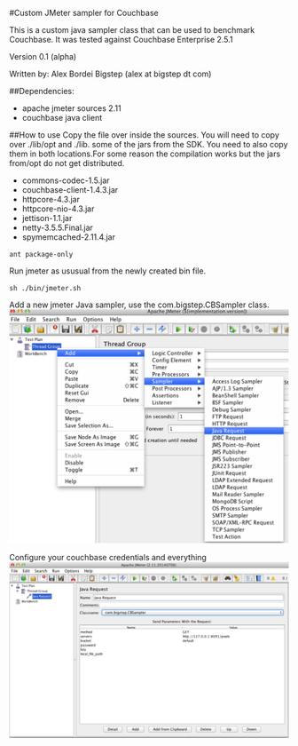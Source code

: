 #Custom JMeter sampler for Couchbase

This is a custom java sampler class that can be used to benchmark Couchbase.
It was tested against Couchbase Enterprise 2.5.1

Version 0.1 (alpha) 
 
Written by: Alex Bordei Bigstep
(alex at bigstep dt com)

##Dependencies:
* apache jmeter sources 2.11 
* couchbase java client 

##How to use
Copy the file over inside the sources. 
You will need to copy over ./lib/opt and ./lib. some of the jars from the SDK. You need to also copy them in both locations.For some reason the compilation works but the jars from/opt do not get distributed.

* commons-codec-1.5.jar
* couchbase-client-1.4.3.jar
* httpcore-4.3.jar 
* httpcore-nio-4.3.jar 
* jettison-1.1.jar
* netty-3.5.5.Final.jar
* spymemcached-2.11.4.jar

```
ant package-only
```
Run jmeter as ususual from the newly created bin file. 
```
sh ./bin/jmeter.sh 
```

Add a new jmeter Java sampler, use the com.bigstep.CBSampler class.
![Alt text](/img/jmeter1.png?raw=true "Select jmeter custom sampler")

Configure your couchbase credentials and everything
![Alt text](/img/jmeter2.png?raw=true "Configure jmeter sampler")


